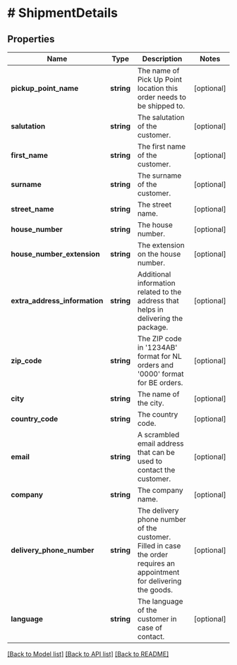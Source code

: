 # # ShipmentDetails

## Properties

Name | Type | Description | Notes
------------ | ------------- | ------------- | -------------
**pickup_point_name** | **string** | The name of Pick Up Point location this order needs to be shipped to. | [optional]
**salutation** | **string** | The salutation of the customer. | [optional]
**first_name** | **string** | The first name of the customer. | [optional]
**surname** | **string** | The surname of the customer. | [optional]
**street_name** | **string** | The street name. | [optional]
**house_number** | **string** | The house number. | [optional]
**house_number_extension** | **string** | The extension on the house number. | [optional]
**extra_address_information** | **string** | Additional information related to the address that helps in delivering the package. | [optional]
**zip_code** | **string** | The ZIP code in &#39;1234AB&#39; format for NL orders and &#39;0000&#39; format for BE orders. | [optional]
**city** | **string** | The name of the city. | [optional]
**country_code** | **string** | The country code. | [optional]
**email** | **string** | A scrambled email address that can be used to contact the customer. | [optional]
**company** | **string** | The company name. | [optional]
**delivery_phone_number** | **string** | The delivery phone number of the customer. Filled in case the order requires an appointment for delivering the goods. | [optional]
**language** | **string** | The language of the customer in case of contact. | [optional]

[[Back to Model list]](../../README.md#models) [[Back to API list]](../../README.md#endpoints) [[Back to README]](../../README.md)
